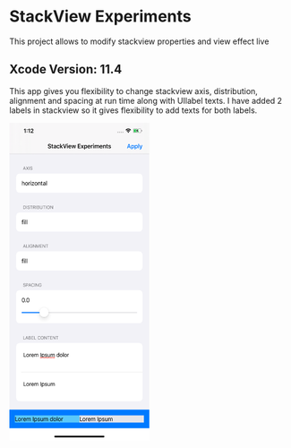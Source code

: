 # StackView Experiments
This project allows to modify stackview properties and view effect live

## Xcode Version: 11.4


This app gives you flexibility to change stackview axis, distribution, alignment and spacing at run time along with UIlabel texts. I have added 2 labels in stackview so it gives flexibility to add texts for both labels.

<img src="featured_image.png" href="StackView Experiments" width="250" height = "567">

